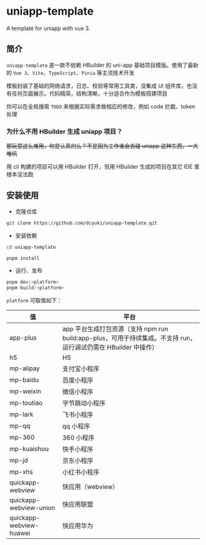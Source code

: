 # uniapp-template

A template for uniapp with vue 3.

## 简介

`uniapp-template` 是一款不依赖 HBuilder 的 uni-app 基础项目模版。使用了最新的 `Vue 3`、`Vite`、`TypeScript`、`Pinia` 等主流技术开发

模板封装了基础的网络请求，日志、校验等常用工具类，没集成 UI 组件库，也没有任何页面展示。代码精简，结构清晰，十分适合作为模板搭建项目

你可以在全局搜索 `TODO` 来根据实际需求做相应的修改，例如 code 拦截、token 处理

### 为什么不用 HBuilder 生成 uniapp 项目？

~~那玩意这么难用，你是认真的么？不是因为工作谁会去碰 uniapp 这种东西，一大堆坑~~

用 cli 构建的项目可以用 HBuilder 打开，但用 HBuilder 生成的项目在其它 IDE 里根本没法跑

## 安装使用

- 克隆仓库

```bash
git clone https://github.com/dcyuki/uniapp-template.git
```

- 安装依赖

```bash
cd uniapp-template

pnpm install
```

- 运行、发布

```bash
pnpm dev:<platform>
pnpm build:<platform>
```

`platform` 可取值如下：

|值|平台|
|--|--|
|app-plus|app 平台生成打包资源（支持 npm run build:app-plus，可用于持续集成。不支持 run，运行调试仍需在 HBuilder 中操作）|
|h5|H5|
|mp-alipay|支付宝小程序|
|mp-baidu|百度小程序|
|mp-weixin|微信小程序|
|mp-toutiao|字节跳动小程序|
|mp-lark|飞书小程序|
|mp-qq|qq 小程序|
|mp-360|360 小程序|
|mp-kuaishou|快手小程序|
|mp-jd|京东小程序|
|mp-xhs|小红书小程序|
|quickapp-webview|快应用（webview）|
|quickapp-webview-union|快应用联盟|
|quickapp-webview-huawei|快应用华为|
